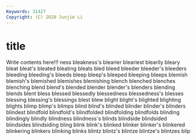 ```yaml
---
Keywords: 31427
Copyright: (C) 2020 Junjie Li
---
```


# title

Write contents here!!!
ness 
bleakness's 
blearier 
bleariest 
blearily 
bleary 
bleat 
bleat's
bleated 
bleating 
bleats 
bled 
bleed 
bleeder 
bleeder's 
bleeders 
bleeding 
bleeding's
bleeds 
bleep 
bleep's 
bleeped 
bleeping 
bleeps 
blemish 
blemish's 
blemished 
blemishes
blemishing 
blench 
blenched 
blenches 
blenching 
blend 
blend's 
blended 
blender 
blender's
blenders 
blending 
blends 
blent 
bless 
blessed 
blessedly 
blessedness 
blessedness's 
blesses
blessing 
blessing's 
blessings 
blest 
blew 
blight 
blight's 
blighted 
blighting 
blights
blimp 
blimp's 
blimps 
blind 
blind's 
blinded 
blinder 
blinder's 
blinders 
blindest
blindfold 
blindfold's 
blindfolded 
blindfolding 
blindfolds 
blinding 
blindingly 
blindly 
blindness 
blindness's
blinds 
blindside 
blindsided 
blindsides 
blindsiding 
bling 
blink 
blink's 
blinked 
blinker
blinker's 
blinkered 
blinkering 
blinkers 
blinking 
blinks 
blintz 
blintz's 
blintze 
blintze's
blintzes 
blip 

